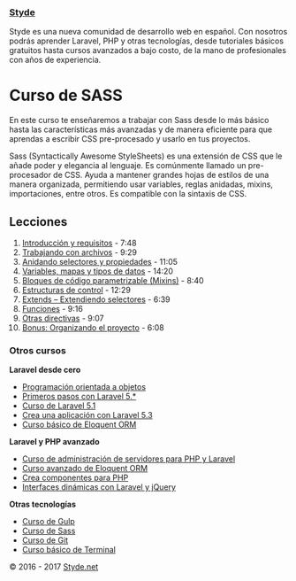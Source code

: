 ### [Styde](https://styde.net/)

Styde es una nueva comunidad de desarrollo web en español. Con nosotros podrás aprender Laravel, PHP y otras tecnologías, desde tutoriales básicos gratuitos hasta cursos avanzados a bajo costo, de la mano de profesionales con años de experiencia.

# Curso de SASS
En este curso te enseñaremos a trabajar con Sass desde lo más básico hasta las características más avanzadas y de manera eficiente para que aprendas a escribir CSS pre-procesado y usarlo en tus proyectos.

Sass (Syntactically Awesome StyleSheets) es una extensión de CSS que le añade poder y elegancia al lenguaje. Es comúnmente llamado un pre-procesador de CSS. Ayuda a mantener grandes hojas de estilos de una manera organizada, permitiendo usar variables, reglas anidadas, mixins, importaciones, entre otros. Es compatible con la sintaxis de CSS.

## Lecciones

1. [Introducción y requisitos](https://styde.net/introduccion-a-sass-instalacion-y-requisitos/) - 7:48
2. [Trabajando con archivos](https://styde.net/manipular-archivos-en-sass/) - 9:29
3. [Anidando selectores y propiedades](https://styde.net/anidando-en-sass/) - 11:05
4. [Variables, mapas y tipos de datos](https://styde.net/variables-y-tipos-de-datos-en-sass/) - 14:20
5. [Bloques de código parametrizable (Mixins)](https://styde.net/mixins-bloques-de-codigo-parametrizable-en-sass/) - 8:40
6. [Estructuras de control](https://styde.net/estructuras-de-control-en-sass/) - 12:29
7. [Extends – Extendiendo selectores](https://styde.net/sass-extends-extendiendo-selectores/) - 6:39
8. [Funciones](https://styde.net/funciones-en-sass/) - 9:16
9. [Otras directivas](https://styde.net/directivas-adicionales-en-sass/) - 9:07
10. [Bonus: Organizando el proyecto](https://styde.net/organizando-el-proyecto-en-sass/) - 6:08

### Otros cursos

**Laravel desde cero**
- [Programación orientada a objetos](https://styde.net/curso-de-programacion-orientada-a-objetos-con-php/)
- [Primeros pasos con Laravel 5.*](https://styde.net/curso-primeros-pasos-con-laravel-5/)
- [Curso de Laravel 5.1](https://styde.net/curso-introductorio-laravel-5-1/)
- [Crea una aplicación con Laravel 5.3](https://styde.net/curso-crea-una-aplicacion-con-laravel-5-3/)
- [Curso básico de Eloquent ORM](https://styde.net/curso-basico-de-eloquent-orm-con-laravel-5-1/)

**Laravel y PHP avanzado**
- [Curso de administración de servidores para PHP y Laravel](https://styde.net/curso-configuracion-administracion-de-servidores-php-laravel/)
- [Curso avanzado de Eloquent ORM](https://styde.net/curso-avanzado-de-eloquent-orm/)
- [Crea componentes para PHP](https://styde.net/curso-crea-componentes-para-php-y-laravel/)
- [Interfaces dinámicas con Laravel y jQuery](https://styde.net/curso-de-interfaces-dinamicas-con-laravel-y-jquery/)

**Otras tecnologías**
- [Curso de Gulp](https://styde.net/curso-gulp-y-herramientas-de-automatizacion/)
-	[Curso de Sass](https://styde.net/curso-de-sass/)
- [Curso de Git](https://styde.net/curso-de-git/)
- [Curso básico de Terminal](https://styde.net/curso-basico-de-terminal/)

© 2016 - 2017 [Styde.net](https://styde.net/)
